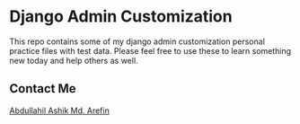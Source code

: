 # Django Admin Customization

This repo contains some of my django admin customization personal practice files with test data. Please feel free to use these to learn something new today and help others as well.


## Contact Me
[Abdullahil Ashik Md. Arefin](https://linkedin.com/in/abdullahil-ashik-arefin-225802165)